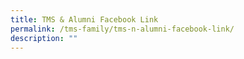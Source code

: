 ```yaml
---
title: TMS & Alumni Facebook Link
permalink: /tms-family/tms-n-alumni-facebook-link/
description: ""
---
```

